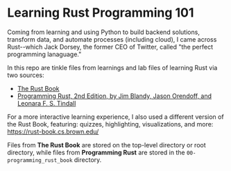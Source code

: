 # Learning Rust Programming 101

Coming from learning and using Python to build backend solutions, transform data, and automate processes (including cloud), I came across Rust--which Jack Dorsey, the former CEO of Twitter, called "the perfect programming lanaguage."

In this repo are tinkle files from learnings and lab files of learning Rust via two sources:
- [The Rust Book](https://doc.rust-lang.org/book/)
- [Programming Rust, 2nd Edition, by Jim Blandy, Jason Orendoff, and Leonara F. S. Tindall](https://learning.oreilly.com/library/view/programming-rust-2nd/9781492052586/)

For a more interactive learning experience, I also used a different version of the Rust Book, featuring: quizzes, highlighting, visualizations, and more: https://rust-book.cs.brown.edu/

Files from **The Rust Book** are stored on the top-level directory or root directory, while files from **Programming Rust** are stored in the `00-programming_rust_book` directory.
